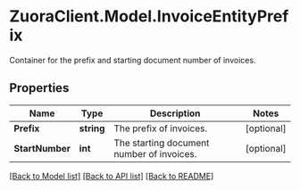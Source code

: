 # ZuoraClient.Model.InvoiceEntityPrefix
Container for the prefix and starting document number of invoices. 

## Properties

Name | Type | Description | Notes
------------ | ------------- | ------------- | -------------
**Prefix** | **string** | The prefix of invoices.  | [optional] 
**StartNumber** | **int** | The starting document number of invoices.  | [optional] 

[[Back to Model list]](../README.md#documentation-for-models) [[Back to API list]](../README.md#documentation-for-api-endpoints) [[Back to README]](../README.md)

